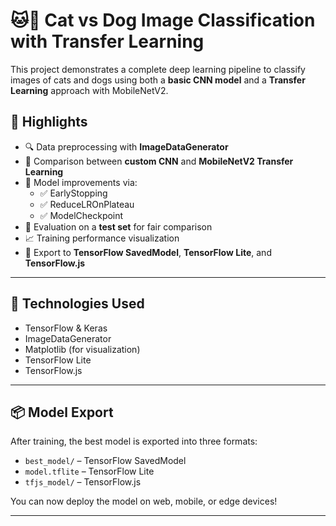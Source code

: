 # 🐱🐶 Cat vs Dog Image Classification with Transfer Learning

This project demonstrates a complete deep learning pipeline to classify images of cats and dogs using both a **basic CNN model** and a **Transfer Learning** approach with MobileNetV2.

## 🚀 Highlights

- 🔍 Data preprocessing with **ImageDataGenerator**
- 🔁 Comparison between **custom CNN** and **MobileNetV2 Transfer Learning**
- 🧠 Model improvements via:
  - ✅ EarlyStopping
  - ✅ ReduceLROnPlateau
  - ✅ ModelCheckpoint
- 🧪 Evaluation on a **test set** for fair comparison
- 📈 Training performance visualization
- 💾 Export to **TensorFlow SavedModel**, **TensorFlow Lite**, and **TensorFlow.js**

---

## 🧠 Technologies Used

- TensorFlow & Keras
- ImageDataGenerator
- Matplotlib (for visualization)
- TensorFlow Lite
- TensorFlow.js

---

## 📦 Model Export

After training, the best model is exported into three formats:

- `best_model/` – TensorFlow SavedModel
- `model.tflite` – TensorFlow Lite
- `tfjs_model/` – TensorFlow.js

You can now deploy the model on web, mobile, or edge devices!

---